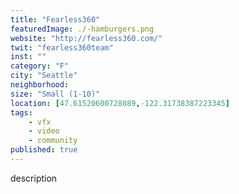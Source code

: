 ```yaml
---
title: "Fearless360"
featuredImage: ./-hamburgers.png
website: "http://fearless360.com/"
twit: "fearless360team"
inst: ""
category: "F"
city: "Seattle"
neighborhood:
size: "Small (1-10)"
location: [47.61520600728089,-122.31738387223345]
tags:
    - vfx
    - video
    - community
published: true
---
```


description
